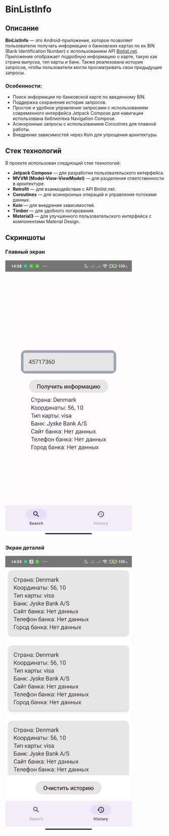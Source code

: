# BinListInfo

## Описание
**BinListInfo** — это Android-приложение, которое позволяет пользователю получать информацию о банковских картах по их BIN (Bank Identification Number) с использованием API [Binlist.net](https://binlist.net/). Приложение отображает подробную информацию о карте, такую как страна выпуска, тип карты и банк. Также реализована история запросов, чтобы пользователи могли просматривать свои предыдущие запросы.

### Особенности:
- Поиск информации по банковской карте по введенному BIN.
- Поддержка сохранения истории запросов.
- Простое и удобное управление запросами с использованием современного интерфейса Jetpack Compose для навигации использована библиотека Navigation Compose 
- Асинхронные запросы с использованием Coroutines для плавной работы.
- Внедрение зависимостей через Koin для упрощения архитектуры.

## Стек технологий
В проекте использован следующий стек технологий:

- **Jetpack Compose** — для разработки пользовательского интерфейса.
- **MVVM (Model-View-ViewModel)** — для разделения ответственности в архитектуре.
- **Retrofit** — для взаимодействия с API Binlist.net.
- **Coroutines** — для асинхронных операций и управления потоками данных.
- **Koin** — для внедрения зависимостей.
- **Timber** — для удобного логирования.
- **Material3** — для улучшенного пользовательского интерфейса с компонентами Material Design.

## Скриншоты

### Главный экран
<img src="./screenshots/home_screen.png" alt="Главный экран" width="400"/>

### Экран деталей
<img src="./screenshots/detail_screen.png" alt="Экран деталей" width="400"/>
